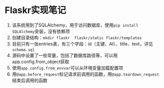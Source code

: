 # Flaskr实现笔记

1. 该系统用到了SQLAlchemy，用于访问数据库，使用`pip install SQLAlchemy`安装，没有依赖项
2. 创建目录结构：`mkdir flaskr  flaskr/static flaskr/templates`
3. 目前只有一张entries表，有三个字段：id（主键、AI）、title、text，详见`schema.sql`
4. 源码中设置了一些常量，包括了数据库路径等，可以用app.config.from_object获取
5. 使用`app.config.from_envvar`可以从环境变量加载配置项
6. 用`@app.before_request`标记请求前调用的函数，用`@app.teardown_request`结束后调用的函数
